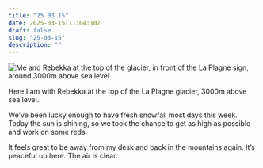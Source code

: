 ```yaml
---
title: "25 03 15"
date: 2025-03-15T11:04:10Z
draft: false
slug: "25-03-15"
description: ""
---
```


![Me and Rebekka at the top of the glacier, in front of the La Plagne sign, around 3000m above sea level](https://res.cloudinary.com/harrycresswell/image/upload/v1742296493/hc/250315_harry-cresswell-la-plagne-glacier-with-rebekka_fca48v.jpg)

Here I am with Rebekka at the top of the La Plagne glacier, 3000m above sea level. 

We’ve been lucky enough to have fresh snowfall most days this week. Today the sun is shining, so we took the chance to get as high as possible and work on some reds.

It feels great to be away from my desk and back in the mountains again. It’s peaceful up here. The air is clear. 